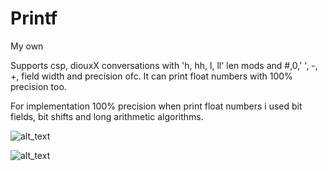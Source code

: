 # Printf
My own

Supports csp, diouxX conversations with 'h, hh, l, ll' len mods and #,0,' ', -, +, field width and precision ofc. It can print float numbers with 100% precision too.

For implementation 100% precision when print float numbers i used bit fields, bit shifts and long arithmetic algorithms.

![alt_text](https://pp.userapi.com/c858124/v858124640/2d42c/OS51mvQVCiY.jpg)

![alt_text](https://pp.userapi.com/c858124/v858124640/2d41b/5IeMhzfvQc4.jpg)

